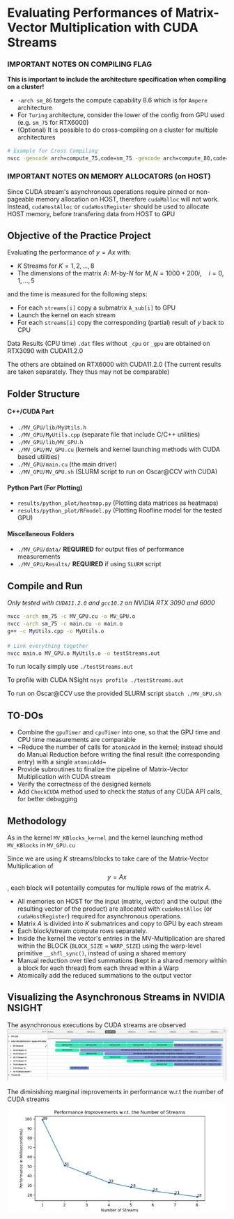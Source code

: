 # Evaluating Performances of Matrix-Vector Multiplication with CUDA Streams

### IMPORTANT NOTES ON COMPILING FLAG
**This is important to include the architecture specification when compiling on a cluster!**
- `-arch sm_86` targets the compute capability 8.6 which is for `Ampere` architecture
- For `Turing` architecture, consider the lower of the config from GPU used (e.g. `sm_75` for RTX6000)
- (Optional) It is possible to do cross-compiling on a cluster for multiple architectures

```bash
# Example for Cross Compiling
nvcc -gencode arch=compute_75,code=sm_75 -gencode arch=compute_80,code=sm_80 -c *.cu -o *.o
```

### IMPORTANT NOTES ON MEMORY ALLOCATORS (on HOST)
Since CUDA stream's asynchronous operations require pinned or non-pageable memory allocation on HOST, therefore `cudaMalloc` will not work. Instead, `cudaHostAlloc` or `cudaHostRegister` should be used to allocate HOST memory, before transfering data from HOST to GPU


## Objective of the Practice Project
Evaluating the performance of $y = Ax$ with:
- $K$ Streams for $K = 1, 2, \dots, 8$
- The dimensions of the matrix $A$: $M$-by-$N$ for $M,N = 1000 + 200i,\quad i = 0, 1, \dots, 5$

and the time is measured for the following steps:
- For each `streams[i]` copy a submatrix `A_sub[i]` to GPU
- Launch the kernel on each stream
- For each `streams[i]` copy the corresponding (partial) result of $y$ back to CPU

Data Results (CPU time) `.dat` files without `_cpu` or `_gpu` are obtained on RTX3090 with CUDA11.2.0

The others are obtained on RTX6000 with CUDA11.2.0 (The current results are taken separately. They thus may not be comparable)


## Folder Structure
#### C++/CUDA Part
- `./MV_GPU/lib/MyUtils.h`
- `./MV_GPU/MyUtils.cpp` (separate file that include C/C++ utilities)
- `./MV_GPU/lib/MV_GPU.h`
- `./MV_GPU/MV_GPU.cu` (kernels and kernel launching methods with CUDA based utilities)
- `./MV_GPU/main.cu` (the main driver)
- `./MV_GPU/MV_GPU.sh` (SLURM script to run on Oscar@CCV with CUDA)

#### Python Part (For Plotting)
- `results/python_plot/heatmap.py` (Plotting data matrices as heatmaps)
- `results/python_plot/RFmodel.py` (Plotting Roofline model for the tested GPU)

#### Miscellaneous Folders
- `./MV_GPU/data/` **REQUIRED** for output files of performance measurements
- `./MV_GPU/Results/` **REQUIRED** if using `SLURM` script 

## Compile and Run
*Only tested with `CUDA11.2.0` and `gcc10.2` on NVIDIA RTX 3090 and 6000*


```bash
nvcc -arch sm_75 -c MV_GPU.cu -o MV_GPU.o
nvcc -arch sm_75 -c main.cu -o main.o
g++ -c MyUtils.cpp -o MyUtils.o

# Link everything together
nvcc main.o MV_GPU.o MyUtils.o -o testStreams.out
```

To run locally simply use
`./testStreams.out`

To profile with CUDA NSight
`nsys profile ./testStreams.out`

To run on Oscar@CCV use the provided SLURM script
`sbatch ./MV_GPU.sh`

## TO-DOs
- Combine the `gpuTimer` and `cpuTimer` into one, so that the GPU time and CPU time measurements are comparable
- ~Reduce the number of calls for `atomicAdd` in the kernel; instead should do Manual Reduction before writing the final result (the corresponding entry) with a single `atomicAdd`~
- Provide subroutines to finalize the pipeline of Matrix-Vector Multiplication with CUDA stream
- Verify the correctness of the designed kernels
- Add `CheckCUDA` method used to check the status of any CUDA API calls, for better debugging 

## Methodology 
As in the kernel `MV_KBlocks_kernel` and the kernel launching method `MV_KBlocks` in `MV_GPU.cu`

Since we are using $K$ streams/blocks to take care of the Matrix-Vector Multiplication of $$y = Ax$$, each block will potentailly computes for multiple rows of the matrix $A$.
- All memories on HOST for the input (matrix, vector) and the output (the resulting vector of the product) are allocated with `cudaHostAlloc` (or `cudaHostRegister`) required for asynchronous operations.
- Matrix $A$ is divided into $K$ submatrices and copy to GPU by each stream
- Each block/stream compute rows separately.
- Inside the kernel the vector's entries in the MV-Multiplication are shared within the BLOCK (`BLOCK_SIZE` = `WARP_SIZE`) using the warp-level primitive `__shfl_sync()`, instead of using a shared memory
- Manual reduction over tiled summations (kept in a shared memory within a block for each thread) from each thread within a Warp
- Atomically add the reduced summations to the output vector

## Visualizing the Asynchronous Streams in NVIDIA NSIGHT
The asynchronous executions by CUDA streams are observed
![Stair-wise Asynchronous Executions](results/pix/stream0.png?raw=true "Title") 

The diminishing marginal improvements in performance w.r.t the number of CUDA streams
![Diminishing Marginal Improvements](results/pix/TimevsStreams.png?raw=true "Title")

